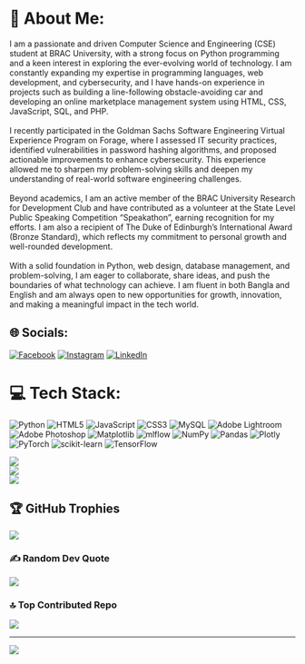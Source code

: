 # 💫 About Me:
I am a passionate and driven Computer Science and Engineering (CSE) student at BRAC University, with a strong focus on Python programming and a keen interest in exploring the ever-evolving world of technology. I am constantly expanding my expertise in programming languages, web development, and cybersecurity, and I have hands-on experience in projects such as building a line-following obstacle-avoiding car and developing an online marketplace management system using HTML, CSS, JavaScript, SQL, and PHP.<br><br>I recently participated in the Goldman Sachs Software Engineering Virtual Experience Program on Forage, where I assessed IT security practices, identified vulnerabilities in password hashing algorithms, and proposed actionable improvements to enhance cybersecurity. This experience allowed me to sharpen my problem-solving skills and deepen my understanding of real-world software engineering challenges.<br><br>Beyond academics, I am an active member of the BRAC University Research for Development Club and have contributed as a volunteer at the State Level Public Speaking Competition “Speakathon”, earning recognition for my efforts. I am also a recipient of The Duke of Edinburgh’s International Award (Bronze Standard), which reflects my commitment to personal growth and well-rounded development.<br><br>With a solid foundation in Python, web design, database management, and problem-solving, I am eager to collaborate, share ideas, and push the boundaries of what technology can achieve. I am fluent in both Bangla and English and am always open to new opportunities for growth, innovation, and making a meaningful impact in the tech world.


## 🌐 Socials:
[![Facebook](https://img.shields.io/badge/Facebook-%231877F2.svg?logo=Facebook&logoColor=white)](https://www.facebook.com/pranto.roy.96592) [![Instagram](https://img.shields.io/badge/Instagram-%23E4405F.svg?logo=Instagram&logoColor=white)](https://www.instagram.com/ro_y101/) [![LinkedIn](https://img.shields.io/badge/LinkedIn-%230077B5.svg?logo=linkedin&logoColor=white)](https://www.linkedin.com/in/pranto-roy-2a406b349/) 

# 💻 Tech Stack:
![Python](https://img.shields.io/badge/python-3670A0?style=for-the-badge&logo=python&logoColor=ffdd54) ![HTML5](https://img.shields.io/badge/html5-%23E34F26.svg?style=for-the-badge&logo=html5&logoColor=white) ![JavaScript](https://img.shields.io/badge/javascript-%23323330.svg?style=for-the-badge&logo=javascript&logoColor=%23F7DF1E) ![CSS3](https://img.shields.io/badge/css3-%231572B6.svg?style=for-the-badge&logo=css3&logoColor=white) ![MySQL](https://img.shields.io/badge/mysql-4479A1.svg?style=for-the-badge&logo=mysql&logoColor=white) ![Adobe Lightroom](https://img.shields.io/badge/Adobe%20Lightroom-31A8FF.svg?style=for-the-badge&logo=Adobe%20Lightroom&logoColor=white) ![Adobe Photoshop](https://img.shields.io/badge/adobe%20photoshop-%2331A8FF.svg?style=for-the-badge&logo=adobe%20photoshop&logoColor=white)  ![Matplotlib](https://img.shields.io/badge/Matplotlib-%23ffffff.svg?style=for-the-badge&logo=Matplotlib&logoColor=black) ![mlflow](https://img.shields.io/badge/mlflow-%23d9ead3.svg?style=for-the-badge&logo=numpy&logoColor=blue) ![NumPy](https://img.shields.io/badge/numpy-%23013243.svg?style=for-the-badge&logo=numpy&logoColor=white) ![Pandas](https://img.shields.io/badge/pandas-%23150458.svg?style=for-the-badge&logo=pandas&logoColor=white) ![Plotly](https://img.shields.io/badge/Plotly-%233F4F75.svg?style=for-the-badge&logo=plotly&logoColor=white) ![PyTorch](https://img.shields.io/badge/PyTorch-%23EE4C2C.svg?style=for-the-badge&logo=PyTorch&logoColor=white) ![scikit-learn](https://img.shields.io/badge/scikit--learn-%23F7931E.svg?style=for-the-badge&logo=scikit-learn&logoColor=white) ![TensorFlow](https://img.shields.io/badge/TensorFlow-%23FF6F00.svg?style=for-the-badge&logo=TensorFlow&logoColor=white) 

![](https://github-readme-stats.vercel.app/api?username=Pranto-Roy-10&theme=dark&hide_border=false&include_all_commits=false&count_private=false)<br/>
![](https://github-readme-streak-stats.herokuapp.com/?user=Pranto-Roy-10&theme=dark&hide_border=false)<br/>
![](https://github-readme-stats.vercel.app/api/top-langs/?username=Pranto-Roy-10&theme=dark&hide_border=false&include_all_commits=false&count_private=false&layout=compact)

## 🏆 GitHub Trophies
![](https://github-profile-trophy.vercel.app/?username=Pranto-Roy-10&theme=radical&no-frame=false&no-bg=true&margin-w=4)

### ✍️ Random Dev Quote
![](https://quotes-github-readme.vercel.app/api?type=horizontal&theme=radical)

### 🔝 Top Contributed Repo
![](https://github-contributor-stats.vercel.app/api?username=Pranto-Roy-10&limit=5&theme=dark&combine_all_yearly_contributions=true)

---
[![](https://visitcount.itsvg.in/api?id=Pranto-Roy-10&icon=0&color=0)](https://visitcount.itsvg.in)

